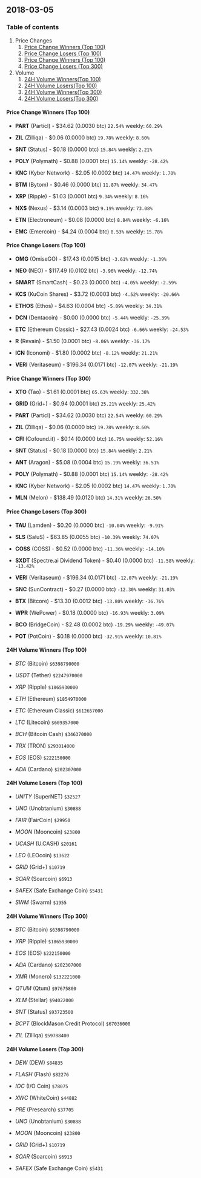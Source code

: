## 2018-03-05
### Table of contents
1. Price Changes
	1. [Price Change Winners (Top 100)](#price-change-winners-top-100)
	2. [Price Change Losers (Top 100)](#price-change-losers-top-100)
	1. [Price Change Winners (Top 100)](#price-change-winners-top-300)
	2. [Price Change Losers (Top 300)](#price-change-losers-top-300)
2. Volume
	1. [24H Volume Winners(Top 100)](#24h-volume-winners-top-100)
	2. [24H Volume Losers(Top 100)](#24h-volume-losers-top-100)
	1. [24H Volume Winners(Top 300)](#24h-volume-winners-top-300)
	2. [24H Volume Losers(Top 300)](#24h-volume-losers-top-300)

#### Price Change Winners (Top 100)
* **PART** (Particl) - $34.62 (0.0030 btc) `22.54%` weekly: `60.29%`

* **ZIL** (Zilliqa) - $0.06 (0.0000 btc) `19.78%` weekly: `8.60%`

* **SNT** (Status) - $0.18 (0.0000 btc) `15.84%` weekly: `2.21%`

* **POLY** (Polymath) - $0.88 (0.0001 btc) `15.14%` weekly: `-28.42%`

* **KNC** (Kyber Network) - $2.05 (0.0002 btc) `14.47%` weekly: `1.70%`

* **BTM** (Bytom) - $0.46 (0.0000 btc) `11.87%` weekly: `34.47%`

* **XRP** (Ripple) - $1.03 (0.0001 btc) `9.34%` weekly: `8.16%`

* **NXS** (Nexus) - $3.14 (0.0003 btc) `9.19%` weekly: `73.08%`

* **ETN** (Electroneum) - $0.08 (0.0000 btc) `8.84%` weekly: `-6.16%`

* **EMC** (Emercoin) - $4.24 (0.0004 btc) `8.53%` weekly: `15.78%`


#### Price Change Losers (Top 100)
* **OMG** (OmiseGO) - $17.43 (0.0015 btc) `-3.61%` weekly: `-1.39%`

* **NEO** (NEO) - $117.49 (0.0102 btc) `-3.96%` weekly: `-12.74%`

* **SMART** (SmartCash) - $0.23 (0.0000 btc) `-4.05%` weekly: `-2.59%`

* **KCS** (KuCoin Shares) - $3.72 (0.0003 btc) `-4.52%` weekly: `-20.66%`

* **ETHOS** (Ethos) - $4.63 (0.0004 btc) `-5.09%` weekly: `34.31%`

* **DCN** (Dentacoin) - $0.00 (0.0000 btc) `-5.44%` weekly: `-25.39%`

* **ETC** (Ethereum Classic) - $27.43 (0.0024 btc) `-6.66%` weekly: `-24.53%`

* **R** (Revain) - $1.50 (0.0001 btc) `-8.06%` weekly: `-36.17%`

* **ICN** (Iconomi) - $1.80 (0.0002 btc) `-8.12%` weekly: `21.21%`

* **VERI** (Veritaseum) - $196.34 (0.0171 btc) `-12.07%` weekly: `-21.19%`


#### Price Change Winners (Top 300)
* **XTO** (Tao) - $1.61 (0.0001 btc) `65.63%` weekly: `332.38%`

* **GRID** (Grid+) - $0.94 (0.0001 btc) `25.21%` weekly: `25.42%`

* **PART** (Particl) - $34.62 (0.0030 btc) `22.54%` weekly: `60.29%`

* **ZIL** (Zilliqa) - $0.06 (0.0000 btc) `19.78%` weekly: `8.60%`

* **CFI** (Cofound.it) - $0.14 (0.0000 btc) `16.75%` weekly: `52.16%`

* **SNT** (Status) - $0.18 (0.0000 btc) `15.84%` weekly: `2.21%`

* **ANT** (Aragon) - $5.08 (0.0004 btc) `15.19%` weekly: `36.51%`

* **POLY** (Polymath) - $0.88 (0.0001 btc) `15.14%` weekly: `-28.42%`

* **KNC** (Kyber Network) - $2.05 (0.0002 btc) `14.47%` weekly: `1.70%`

* **MLN** (Melon) - $138.49 (0.0120 btc) `14.31%` weekly: `26.50%`


#### Price Change Losers (Top 300)
* **TAU** (Lamden) - $0.20 (0.0000 btc) `-10.04%` weekly: `-9.91%`

* **SLS** (SaluS) - $63.85 (0.0055 btc) `-10.39%` weekly: `74.07%`

* **COSS** (COSS) - $0.52 (0.0000 btc) `-11.36%` weekly: `-14.10%`

* **SXDT** (Spectre.ai Dividend Token) - $0.40 (0.0000 btc) `-11.58%` weekly: `-13.42%`

* **VERI** (Veritaseum) - $196.34 (0.0171 btc) `-12.07%` weekly: `-21.19%`

* **SNC** (SunContract) - $0.27 (0.0000 btc) `-12.30%` weekly: `31.03%`

* **BTX** (Bitcore) - $13.30 (0.0012 btc) `-13.80%` weekly: `-36.76%`

* **WPR** (WePower) - $0.18 (0.0000 btc) `-16.93%` weekly: `3.09%`

* **BCO** (BridgeCoin) - $2.48 (0.0002 btc) `-19.29%` weekly: `-49.07%`

* **POT** (PotCoin) - $0.18 (0.0000 btc) `-32.91%` weekly: `10.81%`


#### 24H Volume Winners (Top 100)
* *BTC* (Bitcoin) `$6398790000`

* *USDT* (Tether) `$2247970000`

* *XRP* (Ripple) `$1865930000`

* *ETH* (Ethereum) `$1854970000`

* *ETC* (Ethereum Classic) `$612657000`

* *LTC* (Litecoin) `$609357000`

* *BCH* (Bitcoin Cash) `$346370000`

* *TRX* (TRON) `$293014000`

* *EOS* (EOS) `$222150000`

* *ADA* (Cardano) `$202307000`


#### 24H Volume Losers (Top 100)
* *UNITY* (SuperNET) `$32527`

* *UNO* (Unobtanium) `$30888`

* *FAIR* (FairCoin) `$29950`

* *MOON* (Mooncoin) `$23800`

* *UCASH* (U.CASH) `$20161`

* *LEO* (LEOcoin) `$13622`

* *GRID* (Grid+) `$10719`

* *SOAR* (Soarcoin) `$6913`

* *SAFEX* (Safe Exchange Coin) `$5431`

* *SWM* (Swarm) `$1955`


#### 24H Volume Winners (Top 300)
* *BTC* (Bitcoin) `$6398790000`

* *XRP* (Ripple) `$1865930000`

* *EOS* (EOS) `$222150000`

* *ADA* (Cardano) `$202307000`

* *XMR* (Monero) `$132221000`

* *QTUM* (Qtum) `$97675800`

* *XLM* (Stellar) `$94022000`

* *SNT* (Status) `$93723500`

* *BCPT* (BlockMason Credit Protocol) `$67036000`

* *ZIL* (Zilliqa) `$59788400`


#### 24H Volume Losers (Top 300)
* *DEW* (DEW) `$84835`

* *FLASH* (Flash) `$82276`

* *IOC* (I/O Coin) `$78075`

* *XWC* (WhiteCoin) `$44882`

* *PRE* (Presearch) `$37705`

* *UNO* (Unobtanium) `$30888`

* *MOON* (Mooncoin) `$23800`

* *GRID* (Grid+) `$10719`

* *SOAR* (Soarcoin) `$6913`

* *SAFEX* (Safe Exchange Coin) `$5431`

